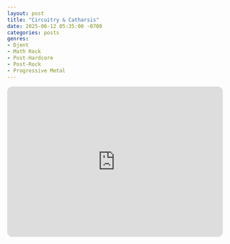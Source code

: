 ```yaml
---
layout: post
title: "Circuitry & Catharsis"
date: 2025-06-12 05:35:00 -0700
categories: posts
genres:
- Djent
- Math Rock
- Post-Hardcore
- Post-Rock
- Progressive Metal 
---
```

<iframe style="border-radius:12px" src="https://open.spotify.com/embed/playlist/3OVrzqfSmwD0LYr1g3zs7m?utm_source=generator" width="100%" height="352" frameBorder="0" allowfullscreen="" allow="autoplay; clipboard-write; encrypted-media; fullscreen; picture-in-picture" loading="lazy"></iframe>